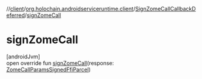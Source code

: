 //[client](../../../index.md)/[org.holochain.androidserviceruntime.client](../index.md)/[SignZomeCallCallbackDeferred](index.md)/[signZomeCall](sign-zome-call.md)

# signZomeCall

[androidJvm]\
open override fun [signZomeCall](sign-zome-call.md)(response: [ZomeCallParamsSignedFfiParcel](../-zome-call-params-signed-ffi-parcel/index.md))